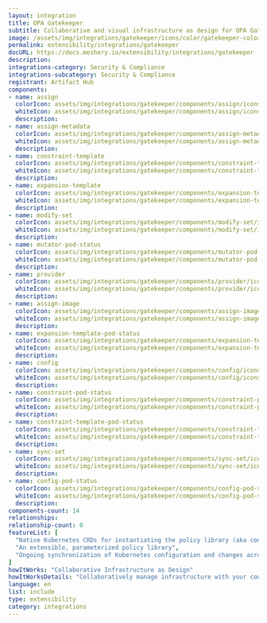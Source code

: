 ```yaml
---
layout: integration
title: OPA Gatekeeper
subtitle: Collaborative and visual infrastructure as design for OPA Gatekeeper
image: /assets/img/integrations/gatekeeper/icons/color/gatekeeper-color.svg
permalink: extensibility/integrations/gatekeeper
docURL: https://docs.meshery.io/extensibility/integrations/gatekeeper
description: 
integrations-category: Security & Compliance
integrations-subcategory: Security & Compliance
registrant: Artifact Hub
components: 
- name: assign
  colorIcon: assets/img/integrations/gatekeeper/components/assign/icons/color/assign-color.svg
  whiteIcon: assets/img/integrations/gatekeeper/components/assign/icons/white/assign-white.svg
  description: 
- name: assign-metadata
  colorIcon: assets/img/integrations/gatekeeper/components/assign-metadata/icons/color/assign-metadata-color.svg
  whiteIcon: assets/img/integrations/gatekeeper/components/assign-metadata/icons/white/assign-metadata-white.svg
  description: 
- name: constraint-template
  colorIcon: assets/img/integrations/gatekeeper/components/constraint-template/icons/color/constraint-template-color.svg
  whiteIcon: assets/img/integrations/gatekeeper/components/constraint-template/icons/white/constraint-template-white.svg
  description: 
- name: expansion-template
  colorIcon: assets/img/integrations/gatekeeper/components/expansion-template/icons/color/expansion-template-color.svg
  whiteIcon: assets/img/integrations/gatekeeper/components/expansion-template/icons/white/expansion-template-white.svg
  description: 
- name: modify-set
  colorIcon: assets/img/integrations/gatekeeper/components/modify-set/icons/color/modify-set-color.svg
  whiteIcon: assets/img/integrations/gatekeeper/components/modify-set/icons/white/modify-set-white.svg
  description: 
- name: mutator-pod-status
  colorIcon: assets/img/integrations/gatekeeper/components/mutator-pod-status/icons/color/mutator-pod-status-color.svg
  whiteIcon: assets/img/integrations/gatekeeper/components/mutator-pod-status/icons/white/mutator-pod-status-white.svg
  description: 
- name: provider
  colorIcon: assets/img/integrations/gatekeeper/components/provider/icons/color/provider-color.svg
  whiteIcon: assets/img/integrations/gatekeeper/components/provider/icons/white/provider-white.svg
  description: 
- name: assign-image
  colorIcon: assets/img/integrations/gatekeeper/components/assign-image/icons/color/assign-image-color.svg
  whiteIcon: assets/img/integrations/gatekeeper/components/assign-image/icons/white/assign-image-white.svg
  description: 
- name: expansion-template-pod-status
  colorIcon: assets/img/integrations/gatekeeper/components/expansion-template-pod-status/icons/color/expansion-template-pod-status-color.svg
  whiteIcon: assets/img/integrations/gatekeeper/components/expansion-template-pod-status/icons/white/expansion-template-pod-status-white.svg
  description: 
- name: config
  colorIcon: assets/img/integrations/gatekeeper/components/config/icons/color/config-color.svg
  whiteIcon: assets/img/integrations/gatekeeper/components/config/icons/white/config-white.svg
  description: 
- name: constraint-pod-status
  colorIcon: assets/img/integrations/gatekeeper/components/constraint-pod-status/icons/color/constraint-pod-status-color.svg
  whiteIcon: assets/img/integrations/gatekeeper/components/constraint-pod-status/icons/white/constraint-pod-status-white.svg
  description: 
- name: constraint-template-pod-status
  colorIcon: assets/img/integrations/gatekeeper/components/constraint-template-pod-status/icons/color/constraint-template-pod-status-color.svg
  whiteIcon: assets/img/integrations/gatekeeper/components/constraint-template-pod-status/icons/white/constraint-template-pod-status-white.svg
  description: 
- name: sync-set
  colorIcon: assets/img/integrations/gatekeeper/components/sync-set/icons/color/sync-set-color.svg
  whiteIcon: assets/img/integrations/gatekeeper/components/sync-set/icons/white/sync-set-white.svg
  description: 
- name: config-pod-status
  colorIcon: assets/img/integrations/gatekeeper/components/config-pod-status/icons/color/config-pod-status-color.svg
  whiteIcon: assets/img/integrations/gatekeeper/components/config-pod-status/icons/white/config-pod-status-white.svg
  description: 
components-count: 14
relationships: 
relationship-count: 0
featureList: [
  "Native Kubernetes CRDs for instantiating the policy library (aka constraints)",
  "An extensible, parameterized policy library",
  "Ongoing synchronization of Kubernetes configuration and changes across any number of clusters."
]
howItWorks: "Collaborative Infrastructure as Design"
howItWorksDetails: "Collaboratively manage infrastructure with your coworkers synchronously sharing the same designs."
language: en
list: include
type: extensibility
category: integrations
---
```

